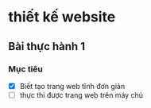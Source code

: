 # thiết kế website

## Bài thực hành 1

### Mục tiêu
- [x] Biết tạo trang web tĩnh đơn giản
- [ ] thực thi được trang web trên máy chủ